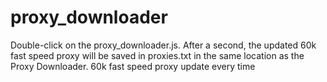 # proxy_downloader
Double-click on the proxy_downloader.js. After a second, the updated 60k fast speed proxy will be saved in proxies.txt in the same location as the Proxy Downloader.
60k fast speed proxy update every time

